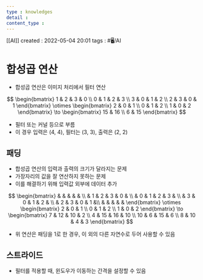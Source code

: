 ```yaml
---
type : knowledges
detail : 
content_type :
---
```


[[AI]]
created : 2022-05-04 20:01
tags : #🖥️/AI

# 합성곱 연산
- 합성곱 연산은 이미지 처리에서 필터 연산

$$
\begin{bmatrix}
1 & 2 & 3 & 0 \\
0 & 1 & 2 & 3 \\
3 & 0 & 1 & 2 \\
2 & 3 & 0 & 1
\end{bmatrix}
\otimes
\begin{bmatrix}
2 & 0 & 1 \\
0 & 1 & 2 \\
1 & 0 & 2
\end{bmatrix}
\to
\begin{bmatrix}
15 & 16 \\
6 & 15
\end{bmatrix}
$$

- 필터 또는 커널 등으로 부름
- 이 경우 입력은 (4, 4), 필터는 (3, 3), 출력은 (2, 2)

## 패딩
- 합성곱 연산의 입력과 출력의 크기가 달라지는 문제
- 가장자리의 값을 잘 연산하지 못하는 문제
- 이를 해결하기 위해 입력값 외부에 데이터 추가

$$
\begin{bmatrix}
& & & & & \\
& 1 & 2 & 3 & 0 & \\
& 0 & 1 & 2 & 3 & \\
& 3 & 0 & 1 & 2 & \\
& 2 & 3 & 0 & 1 &\\
& & & & & 
\end{bmatrix}
\otimes
\begin{bmatrix}
2 & 0 & 1 \\
0 & 1 & 2 \\
1 & 0 & 2
\end{bmatrix}
\to
\begin{bmatrix}
7 & 12 & 10 & 2 \\
4 & 15 & 16 & 10 \\
10 & 6 & 15 & 6 \\
8 & 10 & 4 & 3
\end{bmatrix}
$$

- 위 연산은 패딩을 1로 한 경우, 이 외의 다른 자연수로 두어 사용할 수 있음

## 스트라이드
- 필터를 적용할 때, 윈도우가 이동하는 간격을 설정할 수 있음 
